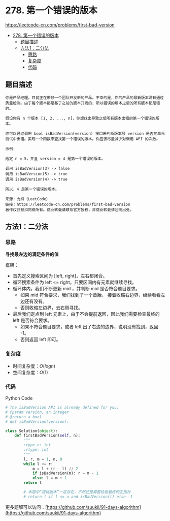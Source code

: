 # 278. 第一个错误的版本

https://leetcode-cn.com/problems/first-bad-version

- [278. 第一个错误的版本](#278-第一个错误的版本)
  - [题目描述](#题目描述)
  - [方法1：二分法](#方法1二分法)
    - [思路](#思路)
    - [复杂度](#复杂度)
    - [代码](#代码)

## 题目描述

```
你是产品经理，目前正在带领一个团队开发新的产品。不幸的是，你的产品的最新版本没有通过质量检测。由于每个版本都是基于之前的版本开发的，所以错误的版本之后的所有版本都是错的。

假设你有 n 个版本 [1, 2, ..., n]，你想找出导致之后所有版本出错的第一个错误的版本。

你可以通过调用 bool isBadVersion(version) 接口来判断版本号 version 是否在单元测试中出错。实现一个函数来查找第一个错误的版本。你应该尽量减少对调用 API 的次数。

示例:

给定 n = 5，并且 version = 4 是第一个错误的版本。

调用 isBadVersion(3) -> false
调用 isBadVersion(5) -> true
调用 isBadVersion(4) -> true

所以，4 是第一个错误的版本。

来源：力扣（LeetCode）
链接：https://leetcode-cn.com/problems/first-bad-version
著作权归领扣网络所有。商业转载请联系官方授权，非商业转载请注明出处。
```

## 方法1：二分法

### 思路

**寻找最左边的满足条件的值**

框架：

-   首先定义搜索区间为 [left, right]，左右都闭合。
-   循环搜索条件为 left <= right，只要区间内有元素就继续寻找。
-   循环体内，我们不断更新 mid ，并判断 mid 是否符合题目要求。
    -   如果 mid 符合要求，我们找到了一个备胎， 接着收缩右边界，继续看看左边还有没有。
    -   否则收缩左边界，去右侧寻找。
-   最后我们定点到 left 元素上，由于不会提前返回，因此我们需要检查最终的 left 是否符合要求。
    -   如果不符合题目要求，或者 left 出了右边的边界，说明没有找到，返回 -1。
    -   否则返回 left 即可。

### 复杂度

-   时间复杂度：$O(logn)$
-   空间复杂度：$O(1)$

### 代码

Python Code

```py
# The isBadVersion API is already defined for you.
# @param version, an integer
# @return a bool
# def isBadVersion(version):

class Solution(object):
    def firstBadVersion(self, n):
        """
        :type n: int
        :rtype: int
        """
        l, r, m = 1, n, 0
        while l <= r:
            m = l + (r - l) // 2
            if isBadVersion(m): r = m - 1
            else: l = m + 1
        return l

        # 本题中“错误版本”一定存在，不然还是需要检查最终的左指针
        # return l if l <= n and isBadVersion(l) else -1
```

更多题解可以访问：[https://github.com/suukii/91-days-algorithm](https://github.com/suukii/91-days-algorithm)